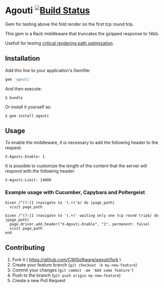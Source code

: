# Agouti [![Build Status](https://travis-ci.org/CWISoftware/agouti.png?branch=master)](https://travis-ci.org/CWISoftware/agouti)

Gem for testing above the fold render on the first tcp round trip.

This gem is a Rack middleware that truncates the gzipped response to 14kb.

Usefull for testing [critical rendering path optimization](https://developers.google.com/web/fundamentals/performance/critical-rendering-path/).

## Installation

Add this line to your application's Gemfile:

```ruby
gem 'agouti'
```

And then execute:

    $ bundle

Or install it yourself as:

    $ gem install agouti

## Usage

To enable the middleware, it is necessary to add the following header to the request:
```
X-Agouti-Enable: 1
```

It is possible to customize the length of the content that the server will respond with the following header:
```
X-Agouti-Limit: 14000
```

### Example usage with Cucumber, Capybara and Poltergeist
```
Given /^(?:|I )navigate to '(.+)'$/ do |page_path|
  visit page_path

Given /^(?:|I )navigate to '(.+)' waiting only one tcp round trip$/ do |page_path|
  page.driver.add_header("X-Agouti-Enable", "1", permanent: false)
  visit page_path
end
```

## Contributing

1. Fork it ( https://github.com/CWISoftware/agouti/fork )
2. Create your feature branch (`git checkout -b my-new-feature`)
3. Commit your changes (`git commit -am 'Add some feature'`)
4. Push to the branch (`git push origin my-new-feature`)
5. Create a new Pull Request
